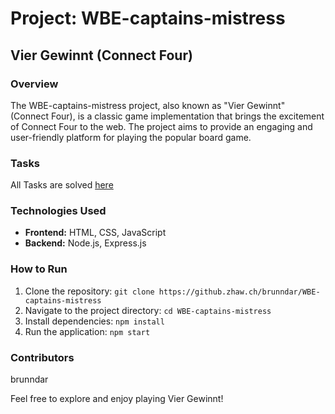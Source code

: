 # Project: WBE-captains-mistress

## Vier Gewinnt (Connect Four)

### Overview
The WBE-captains-mistress project, also known as "Vier Gewinnt" (Connect Four), is a classic game implementation that brings the excitement of Connect Four to the web. The project aims to provide an engaging and user-friendly platform for playing the popular board game.

### Tasks
All Tasks are solved [here](./praktikum/aufgaben.md)

### Technologies Used
- **Frontend:** HTML, CSS, JavaScript
- **Backend:** Node.js, Express.js

### How to Run
1. Clone the repository: `git clone https://github.zhaw.ch/brunndar/WBE-captains-mistress`
2. Navigate to the project directory: `cd WBE-captains-mistress`
3. Install dependencies: `npm install`
4. Run the application: `npm start`

### Contributors
brunndar

Feel free to explore and enjoy playing Vier Gewinnt!

